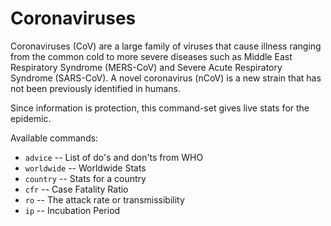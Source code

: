 # Coronaviruses

Coronaviruses (CoV) are a large family of viruses that cause illness ranging from the common cold to more severe diseases such as Middle East Respiratory Syndrome (MERS-CoV) and Severe Acute Respiratory Syndrome (SARS-CoV). A novel coronavirus (nCoV) is a new strain that has not been previously identified in humans.  

Since information is protection, this command-set gives live stats for the epidemic.

Available commands:
- `advice`     -- List of do's and don'ts from WHO
- `worldwide`  -- Worldwide Stats
- `country`    -- Stats for a country
- `cfr`        -- Case Fatality Ratio
- `ro`         -- The attack rate or transmissibility 
- `ip`         -- Incubation Period
 